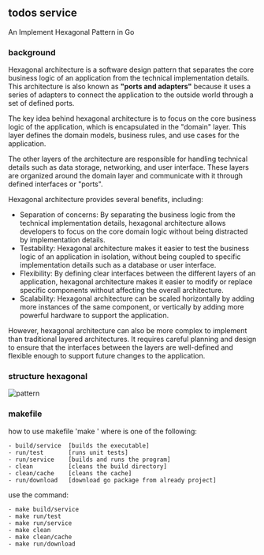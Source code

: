 ## todos service
An Implement Hexagonal Pattern in Go

### background
Hexagonal architecture is a software design pattern that separates the core business logic of an application from the technical implementation details. This architecture is also known as **"ports and adapters"** because it uses a series of adapters to connect the application to the outside world through a set of defined ports.

The key idea behind hexagonal architecture is to focus on the core business logic of the application, which is encapsulated in the "domain" layer. This layer defines the domain models, business rules, and use cases for the application.

The other layers of the architecture are responsible for handling technical details such as data storage, networking, and user interface. These layers are organized around the domain layer and communicate with it through defined interfaces or "ports".

Hexagonal architecture provides several benefits, including:

- Separation of concerns: By separating the business logic from the technical implementation details, hexagonal architecture allows developers to focus on the core domain logic without being distracted by implementation details.
- Testability: Hexagonal architecture makes it easier to test the business logic of an application in isolation, without being coupled to specific implementation details such as a database or user interface.
- Flexibility: By defining clear interfaces between the different layers of an application, hexagonal architecture makes it easier to modify or replace specific components without affecting the overall architecture.
- Scalability: Hexagonal architecture can be scaled horizontally by adding more instances of the same component, or vertically by adding more powerful hardware to support the application.

However, hexagonal architecture can also be more complex to implement than traditional layered architectures. It requires careful planning and design to ensure that the interfaces between the layers are well-defined and flexible enough to support future changes to the application.

### structure hexagonal
![pattern](https://github.com/mftakhullaziz/gotodos/blob/main/docs/hexago-pattern.png)

### makefile
how to use makefile 'make <target>' where <target> is one of the following:
    
    - build/service  [builds the executable]
    - run/test       [runs unit tests]
    - run/service    [builds and runs the program]
    - clean          [cleans the build directory]
    - clean/cache    [cleans the cache]
    - run/download   [download go package from already project]

use the command:

    - make build/service
    - make run/test
    - make run/service
    - make clean
    - make clean/cache
    - make run/download



